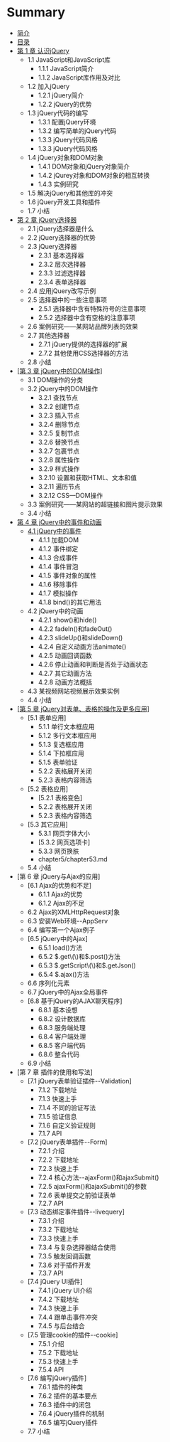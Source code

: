 # Summary

* [简介](README.md)
* [目录](SUMMARY.md)
* [ 第 1 章 认识jQuery](chapter1/chapter1.md)
  * 1.1 JavaScript和JavaScript库
    * 1.1.1 JavaScript简介
    * 1.1.2 JavaScript库作用及对比
  * 1.2 加入jQuery
    * 1.2.1 jQuery简介
    * 1.2.2 jQuery的优势
  * 1.3 jQuery代码的编写
    * 1.3.1 配置jQuery环境
    * 1.3.2 编写简单的jQuery代码
    * 1.3.3 jQuery代码风格
    * 1.3.3 jQuery代码风格
  * 1.4 jQuery对象和DOM对象
    * 1.4.1 DOM对象和jQuery对象简介
    * 1.4.2 jQurey对象和DOM对象的相互转换
    * 1.4.3 实例研究
  * 1.5 解决jQuery和其他库的冲突
  * 1.6 jQuery开发工具和插件
  * 1.7 小结
* [第 2 章  jQuery选择器](chapter2/README.md)
  * 2.1 jQuery选择器是什么
  * 2.2 jQuery选择器的优势
  * 2.3 jQuery选择器
    * 2.3.1 基本选择器
    * 2.3.2 层次选择器
    * 2.3.3 过滤选择器
    * 2.3.4 表单选择器
  * 2.4 应用jQuery改写示例
  * 2.5 选择器中的一些注意事项
    * 2.5.1 选择器中含有特殊符号的注意事项
    * 2.5.2 选择器中含有空格的注意事项
  * 2.6 案例研究——某网站品牌列表的效果
  * 2.7 其他选择器
    * 2.7.1 jQuery提供的选择器的扩展
    * 2.7.2 其他使用CSS选择器的方法
  * 2.8 小结
* [\[第 3 章 jQuery中的DOM操作\]](di-3-zhang-jquery-zhong-de-dom-cao-4f5c5d.md)
  * 3.1 DOM操作的分类
  * 3.2 jQuery中的DOM操作
    * 3.2.1 查找节点
    * 3.2.2 创建节点
    * 3.2.3 插入节点
    * 3.2.4 删除节点
    * 3.2.5 复制节点
    * 3.2.6 替换节点
    * 3.2.7 包裹节点
    * 3.2.8 属性操作
    * 3.2.9 样式操作
    * 3.2.10 设置和获取HTML、文本和值
    * 3.2.11 遍历节点
    * 3.2.12 CSS—DOM操作
  * 3.3 案例研究——某网站的超链接和图片提示效果
  * 3.4 小结
* [第 4 章 jQuery中的事件和动画](4.md)
  * [4.1 jQuery中的事件](5.md)
    * 4.1.1 加载DOM
    * 4.1.2 事件绑定
    * 4.1.3 合成事件
    * 4.1.4 事件冒泡
    * 4.1.5 事件对象的属性
    * 4.1.6 移除事件
    * 4.1.7 模拟操作
    * 4.1.8  bind\(\)的其它用法
  * 4.2  jQuery中的动画
    * 4.2.1  show\(\)和hide\(\)
    * 4.2.2  fadeIn\(\)和fadeOut\(\)
    * 4.2.3  slideUp\(\)和slideDown\(\)
    * 4.2.4  自定义动画方法animate\(\)
    * 4.2.5  动画回调函数
    * 4.2.6  停止动画和判断是否处于动画状态
    * 4.2.7  其它动画方法
    * 4.2.8  动画方法概括
  * 4.3  某视频网站视频展示效果实例
  * 4.4  小结
* [\[第 5 章 jQuery对表单、表格的操作及更多应用\]](chapter5/README.md)
  * \[5.1  表单应用\]
    * 5.1.1  单行文本框应用
    * 5.1.2  多行文本框应用
    * 5.1.3  复选框应用
    * 5.1.4  下拉框应用
    * 5.1.5  表单验证
    * 5.2.2  表格展开关闭
    * 5.2.3  表格内容筛选
  * \[5.2  表格应用\]
    * \[5.2.1 表格变色\]
    * 5.2.2 表格展开关闭
    * 5.2.3 表格内容筛选
  * \[5.3  其它应用\]
    * 5.3.1  网页字体大小
    * \[5.3.2  网页选项卡\]
    * 5.3.3  网页换肤
    * chapter5/chapter53.md
  * 5.4  小结
* \[第 6 章 jQuery与Ajax的应用\]
  * \[6.1  Ajax的优势和不足\]
    * 6.1.1  Ajax的优势
    * 6.1.2  Ajax的不足
  * 6.2  Ajax的XMLHttpRequest对象
  * 6.3  安装Web环境--AppServ
  * 6.4  编写第一个Ajax例子
  * \[6.5  jQuery中的Ajax\]
    * 6.5.1  load\(\)方法
    * 6.5.2  $.get\(\)和$.post\(\)方法
    * 6.5.3  $.getScript\(\)和$.getJson\(\)
    * 6.5.4  $.ajax\(\)方法
  * 6.6  序列化元素
  * 6.7  jQuery中的Ajax全局事件
  * \[6.8  基于jQuery的AJAX聊天程序\]
    * 6.8.1  基本设想
    * 6.8.2  设计数据库
    * 6.8.3  服务端处理
    * 6.8.4  客户端处理
    * 6.8.5  客户端代码
    * 6.8.6  整合代码
  * 6.9  小结
* \[第 7 章 插件的使用和写法\]
  * \[7.1  jQuery表单验证插件--Validation\]
    * 7.1.2  下载地址
    * 7.1.3  快速上手
    * 7.1.4  不同的验证写法
    * 7.1.5  验证信息
    * 7.1.6  自定义验证规则
    * 7.1.7  API
  * \[7.2  jQuery表单插件--Form\]
    * 7.2.1  介绍
    * 7.2.2  下载地址
    * 7.2.3  快速上手
    * 7.2.4  核心方法--ajaxForm\(\)和ajaxSubmit\(\)
    * 7.2.5  ajaxForm\(\)和ajaxSubmit\(\)的参数
    * 7.2.6  表单提交之前验证表单
    * 7.2.7  API
  * \[7.3  动态绑定事件插件--livequery\]
    * 7.3.1  介绍
    * 7.3.2  下载地址
    * 7.3.3  快速上手
    * 7.3.4  与复杂选择器结合使用
    * 7.3.5  触发回调函数
    * 7.3.6  对于插件开发
    * 7.3.7 API
  * \[7.4  jQuery UI插件\]
    * 7.4.1  jQuery UI介绍
    * 7.4.2  下载地址
    * 7.4.3  快速上手
    * 7.4.4  跟单击事件冲突
    * 7.4.5  与后台结合
  * \[7.5  管理cookie的插件--cookie\]
    * 7.5.1  介绍
    * 7.5.2  下载地址
    * 7.5.3  快速上手
    * 7.5.4  API
  * \[7.6  编写jQuery插件\]
    * 7.6.1  插件的种类
    * 7.6.2  插件的基本要点
    * 7.6.3  插件中的闭包
    * 7.6.4  jQuery插件的机制
    * 7.6.5  编写jQuery插件
  * 7.7  小结

